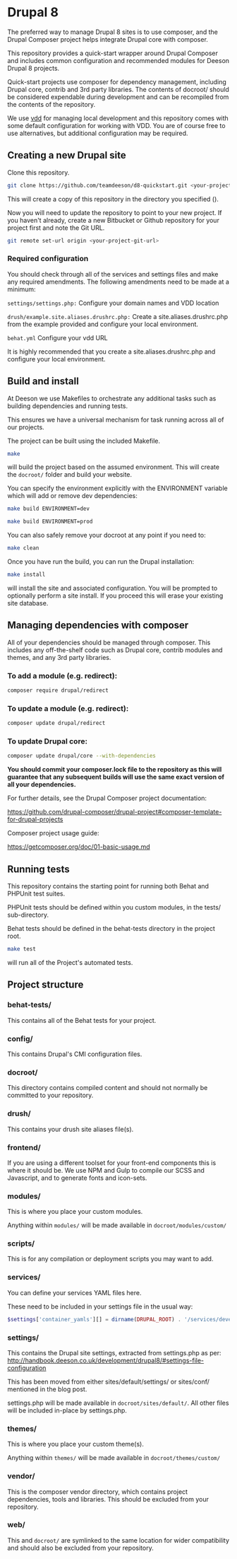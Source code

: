 # Drupal 8
The preferred way to manage Drupal 8 sites is to use composer, and the Drupal Composer project helps integrate Drupal core with composer.

This repository provides a quick-start wrapper around Drupal Composer and includes common configuration and recommended modules for Deeson Drupal 8 projects.

Quick-start projects use composer for dependency management, including Drupal core, contrib and 3rd party libraries. The contents of docroot/ should be considered expendable during development and can be recompiled from the contents of the repository.

We use [vdd](http://handbook.deeson.co.uk/development/vdd/) for managing local development and this repository comes with some default configuration for working with VDD. You are of course free to use alternatives, but additional configuration may be required.

## Creating a new Drupal site

Clone this repository.

```bash
git clone https://github.com/teamdeeson/d8-quickstart.git <your-project-name>
```

This will create a copy of this repository in the directory you specified (<your-project-name>).

Now you will need to update the repository to point to your new project. If you haven't already, create a new Bitbucket or Github repository
 for your project first and note the Git URL.

```bash
git remote set-url origin <your-project-git-url>
```

### Required configuration
You should check through all of the services and settings files and make any required amendments. The following amendments need to be made at a minimum:

`settings/settings.php:` Configure your domain names and VDD location

`drush/example.site.aliases.drushrc.php:` Create a site.aliases.drushrc.php from the example provided and configure your local environment.

`behat.yml` Configure your vdd URL

It is highly recommended that you create a site.aliases.drushrc.php and configure your local environment.

## Build and install
At Deeson we use Makefiles to orchestrate any additional tasks such as building dependencies and running tests.

This ensures we have a universal mechanism for task running across all of our projects. 

The project can be built using the included Makefile.

```bash
make
```
will build the project based on the assumed environment. This will create the `docroot/` folder and build your website.
 
You can specify the environment explicitly with the ENVIRONMENT variable which will add or remove dev dependencies:

```bash
make build ENVIRONMENT=dev
```

```bash
make build ENVIRONMENT=prod
```

You can also safely remove your docroot at any point if you need to:

```bash
make clean
```

Once you have run the build, you can run the Drupal installation:

```bash
make install
```
will install the site and associated configuration. You will be prompted to optionally perform a site install. If you proceed this will erase your existing site database.

## Managing dependencies with composer
All of your dependencies should be managed through composer. This includes any off-the-shelf code such as Drupal core, contrib modules and themes, and any 3rd party libraries.

### To add a module (e.g. redirect):
```bash
composer require drupal/redirect
```

### To update a module (e.g. redirect):
```bash
composer update drupal/redirect
```

### To update Drupal core:
```bash
composer update drupal/core --with-dependencies
```

**You should commit your composer.lock file to the repository as this will guarantee that any subsequent builds will use the same exact version of all
your dependencies.**

For further details, see the Drupal Composer project documentation:

https://github.com/drupal-composer/drupal-project#composer-template-for-drupal-projects

Composer project usage guide:

https://getcomposer.org/doc/01-basic-usage.md

## Running tests
This repository contains the starting point for running both Behat and PHPUnit test suites.

PHPUnit tests should be defined within you custom modules, in the tests/ sub-directory.

Behat tests should be defined in the behat-tests directory in the project root.

```bash
make test
```
will run all of the Project's automated tests.

## Project structure

### behat-tests/
This contains all of the Behat tests for your project.

### config/
This contains Drupal's CMI configuration files.

### docroot/
This directory contains compiled content and should not normally be committed to your repository.

### drush/
This contains your drush site aliases file(s).

### frontend/
If you are using a different toolset for your front-end components this is where it should be. We use NPM and Gulp to compile our SCSS and Javascript, and to generate fonts and icon-sets.

### modules/
This is where you place your custom modules.

Anything within `modules/` will be made available in `docroot/modules/custom/`

### scripts/
This is for any compilation or deployment scripts you may want to add.

### services/
You can define your services YAML files here.

These need to be included in your settings file in the usual way:

```php
$settings['container_yamls'][] = dirname(DRUPAL_ROOT) . '/services/development.services.yml';
```

### settings/
This contains the Drupal site settings, extracted from settings.php as per: 
http://handbook.deeson.co.uk/development/drupal8/#settings-file-configuration

This has been moved from either sites/default/settings/ or sites/conf/ mentioned in the blog post.

settings.php will be made available in `docroot/sites/default/`. All other files will be included in-place by settings.php. 

### themes/
This is where you place your custom theme(s).

Anything within `themes/` will be made available in `docroot/themes/custom/`

### vendor/
This is the composer vendor directory, which contains project dependencies, tools and libraries. This should be excluded from your repository.

### web/
This and `docroot/` are symlinked to the same location for wider compatibility and should also be excluded from your repository.
